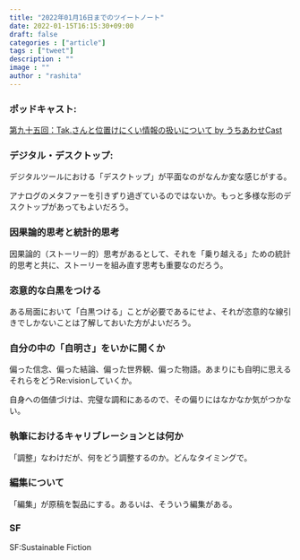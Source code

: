 ```yaml
---
title: "2022年01月16日までのツイートノート"
date: 2022-01-15T16:15:30+09:00
draft: false
categories : ["article"]
tags : ["tweet"]
description : ""
image : ""
author : "rashita"
---
```


### ポッドキャスト:

[第九十五回：Tak.さんと位置けにくい情報の扱いについて by うちあわせCast](https://anchor.fm/rashita/episodes/Tak-e1ct30q)

### デジタル・デスクトップ:

デジタルツールにおける「デスクトップ」が平面なのがなんか変な感じがする。

アナログのメタファーを引きずり過ぎているのではないか。もっと多様な形のデスクトップがあってもよいだろう。

### 因果論的思考と統計的思考

因果論的（ストーリー的）思考があるとして、それを「乗り越える」ための統計的思考と共に、ストーリーを組み直す思考も重要なのだろう。

### 恣意的な白黒をつける

ある局面において「白黒つける」ことが必要であるにせよ、それが恣意的な線引きでしかないことは了解しておいた方がよいだろう。

### 自分の中の「自明さ」をいかに開くか

偏った信念、偏った結論、偏った世界観、偏った物語。あまりにも自明に思えるそれらをどうRe:visionしていくか。

自身への価値づけは、完璧な調和にあるので、その偏りにはなかなか気がつかない。

### 執筆におけるキャリブレーションとは何か

「調整」なわけだが、何をどう調整するのか。どんなタイミングで。

### 編集について

「編集」が原稿を製品にする。あるいは、そういう編集がある。

### SF

SF:Sustainable Fiction

